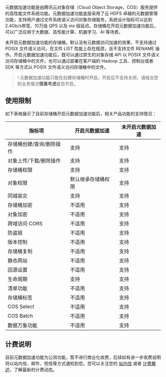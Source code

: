 
元数据加速功能是由腾讯云对象存储（Cloud Object Storage，COS）服务提供的高性能文件系统功能。元数据加速功能底层采用了云 HDFS 卓越的元数据管理功能，支持用户通过文件系统语义访问对象存储服务，系统设计指标可以达到2.4Gb/s带宽、10万级 QPS 以及 ms 级延迟。存储桶在开启元数据加速功能后，可以广泛应用于大数据、高性能计算、机器学习、AI 等场景。

未开启元数据加速功能的存储桶，默认没有元数据访问加速的效果，不支持通过 POSIX 文件语义访问，在文件 LIST 性能上存在瓶颈，且不支持文件 RENAME 操作。开启元数据加速功能后，既可以通过原生的对象存储 API 以 POSIX 文件语义访问存储桶中的文件，也可以通过部署在客户端的 Hadoop 工具、控制台或者 SDK 等方式以 POSIX 文件语义访问存储桶中的文件。

>! 元数据加速功能只能在创建存储桶时开启，开启后不支持关闭，请结合您的业务情况**慎重考虑**是否开启。
>

## 使用限制

如下表格展示了目前存储桶开启元数据加速功能后，相关产品功能的支持情况：

| 指标项       | 开启元数据加速                 | 未开启元数据加速 |
| ------------ | -------------------- | ---------------- |
| 存储桶创建/查询/删除操作   | 支持                           | 支持             |
| 对象上传/下载/删除操作   | 支持                           | 支持             |
| 存储桶权限   | 支持                           | 支持             |
| 对象权限     | 默认继承存储桶权限     | 支持             |
| 同城容灾     | 支持     | 支持             |
| 存储桶加密   | 不适用                         | 支持             |
| 对象加密     | 不适用                         | 支持             |
| 跨域访问 CORS | 不适用                         | 支持             |
| 防盗链       | 不适用                         | 支持             |
| 版本控制     | 不适用                        | 支持             |
| 存储桶复制   | 不适用                         | 支持             |
| 静态网站     | 不适用                         | 支持             |
| 回源设置     | 不适用                         | 支持             |
| 生命周期     | 支持 | 支持             |
| 清单功能     | 不适用                         | 支持             |
| 存储桶标签   | 不适用                         | 支持             |
| COS Select    | 不适用                         | 支持             |
| COS Batch     | 不适用                         | 支持             |
| 数据万象功能 | 不适用                         | 支持             |


## 计费说明

目前元数据加速功能为公测功能，暂不进行商业化收费，后续如有进一步收费说明将以站内信、邮件、短信等方式通知到您。您可以关注您的 [站内信](https://console.cloud.tencent.com/message) 或者 [计费概述](https://cloud.tencent.com/document/product/436/16871)，了解最新的计费动态。
